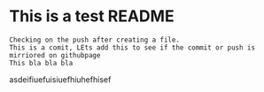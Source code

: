 # This is a test README

    Checking on the push after creating a file. 
    This is a comit, LEts add this to see if the commit or push is mirriored on githubpage
    This bla bla bla
asdeifiuefuisiuefhiuhefhisef